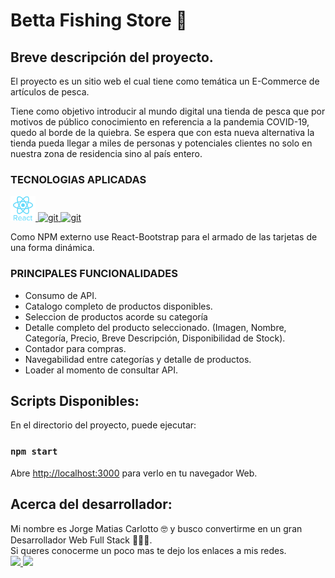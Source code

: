 # Betta Fishing Store 🎣

## Breve descripción del proyecto. 

<p>El proyecto es un sitio web el cual tiene como temática un E-Commerce de artículos de pesca. </p>
<p>Tiene como objetivo introducir al mundo digital una tienda de pesca que por motivos de público conocimiento en referencia a la pandemia COVID-19, quedo al borde de la quiebra.
Se espera que con esta nueva alternativa la tienda pueda llegar a miles de personas y potenciales clientes no solo en nuestra zona de residencia sino al país entero.</p>


### TECNOLOGIAS APLICADAS
<p>
<a href="https://reactjs.org/" target="_blank"> <img src="https://raw.githubusercontent.com/devicons/devicon/master/icons/react/react-original-wordmark.svg" alt="react" width="40" height="40"/> </a>
<a href="https://git-scm.com/" target="_blank"> <img src="https://www.vectorlogo.zone/logos/git-scm/git-scm-icon.svg" alt="git" width="40" height="40"/> </a>
<a href="https://react-bootstrap.github.io/" target="_blank"> <img src="https://bitsrc.imgix.net/3fb49197a90923920dcee2f4f5c36cea2c2a1f73.png" alt="git" width="40" height="40"/> </a>
</p>
<p>Como NPM externo use React-Bootstrap para el armado de las tarjetas de una forma dinámica. </p>

### PRINCIPALES FUNCIONALIDADES

- Consumo de API.
- Catalogo completo de productos disponibles. 
- Seleccion de productos acorde su categoría
- Detalle completo del producto seleccionado. (Imagen, Nombre, Categoría, Precio, Breve Descripción, Disponibilidad de Stock).
- Contador para compras.
- Navegabilidad entre categorías y detalle de productos. 
- Loader al momento de consultar API.   


## Scripts Disponibles:

En el directorio del proyecto, puede ejecutar:

### `npm start`
Abre [http://localhost:3000](http://localhost:3000) para verlo en tu navegador Web.

## Acerca del desarrollador:

Mi nombre es Jorge Matias Carlotto 🤓 y busco convertirme en un gran Desarrollador Web Full Stack 👨‍💻🚀.
<br>
Si queres conocerme un poco mas te dejo los enlaces a mis redes.
<br>
<a href="https://www.linkedin.com/in/jorge-matias-carlotto-68aa36212/" target="_blank"> <img src="https://img.shields.io/badge/LinkedIn-0077B5?style=for-the-badge&amp;logo=linkedin&amp;logoColor=white" style="max-width: 100%;"> </a>
<a href="mailto:jorgemcarlotto@gmail.com" target="_blank"> <img src="https://img.shields.io/badge/Gmail-D14836?style=for-the-badge&logo=gmail&logoColor=white" style="max-width: 100%;"> </a>